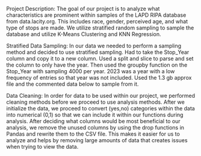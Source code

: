 Project Description: The goal of our project is to analyze what characteristics are prominent within samples of the LAPD RIPA database from data.lacity.org. This includes race, gender, perceived age, and what type of stops are made. We utilize stratified random sampling to sample the database and utilize K-Means Clustering and KNN Regression.



Stratified Data Sampling: In our data we needed to perform a sampling method and decided to use stratified sampling. Had to take the Stop_Year column and copy it to a new column. Used a split and slice to parse and set the column to only have the year. Then used the groupby function on the Stop_Year with sampling 4000 per year. 2023 was a year with a low frequency of entries so that year was not included. Used the 1.3 gb approx file and the commented data below to sample from it. 



Data Cleaning:
In order for data to be used within our project, we performed cleaning methods before we proceed to use analysis methods. After we initialize the data, we proceed to convert (yes,no) categories within the data into numerical (0,1) so that we can include it within our functions during analysis. After deciding what columns would be most beneficial to our analysis, we remove the unused columns by using the drop functions in Pandas and rewrite them to the CSV file. This makes it easier for us to analyze and helps by removing large amounts of data that creates issues when trying to view the data.


